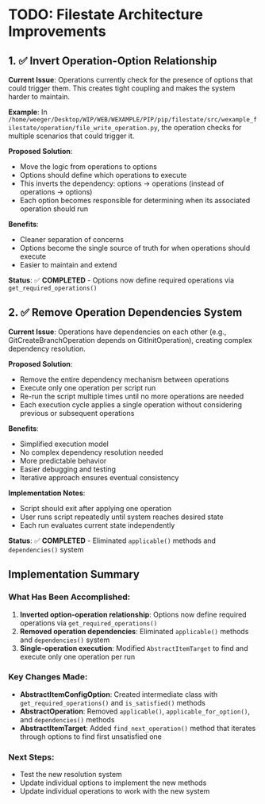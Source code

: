 # TODO: Filestate Architecture Improvements

## 1. ✅ Invert Operation-Option Relationship

**Current Issue**: Operations currently check for the presence of options that could trigger them. This creates tight coupling and makes the system harder to maintain.

**Example**: In `/home/weeger/Desktop/WIP/WEB/WEXAMPLE/PIP/pip/filestate/src/wexample_filestate/operation/file_write_operation.py`, the operation checks for multiple scenarios that could trigger it.

**Proposed Solution**: 
- Move the logic from operations to options
- Options should define which operations to execute
- This inverts the dependency: options → operations (instead of operations → options)
- Each option becomes responsible for determining when its associated operation should run

**Benefits**:
- Cleaner separation of concerns
- Options become the single source of truth for when operations should execute
- Easier to maintain and extend

**Status**: ✅ **COMPLETED** - Options now define required operations via `get_required_operations()`

## 2. ✅ Remove Operation Dependencies System

**Current Issue**: Operations have dependencies on each other (e.g., GitCreateBranchOperation depends on GitInitOperation), creating complex dependency resolution.

**Proposed Solution**:
- Remove the entire dependency mechanism between operations
- Execute only one operation per script run
- Re-run the script multiple times until no more operations are needed
- Each execution cycle applies a single operation without considering previous or subsequent operations

**Benefits**:
- Simplified execution model
- No complex dependency resolution needed
- More predictable behavior
- Easier debugging and testing
- Iterative approach ensures eventual consistency

**Implementation Notes**:
- Script should exit after applying one operation
- User runs script repeatedly until system reaches desired state
- Each run evaluates current state independently

**Status**: ✅ **COMPLETED** - Eliminated `applicable()` methods and `dependencies()` system

## Implementation Summary

### What Has Been Accomplished:

1. **Inverted option-operation relationship**: Options now define required operations via `get_required_operations()`
2. **Removed operation dependencies**: Eliminated `applicable()` methods and `dependencies()` system  
3. **Single-operation execution**: Modified `AbstractItemTarget` to find and execute only one operation per run

### Key Changes Made:

- **AbstractItemConfigOption**: Created intermediate class with `get_required_operations()` and `is_satisfied()` methods
- **AbstractOperation**: Removed `applicable()`, `applicable_for_option()`, and `dependencies()` methods
- **AbstractItemTarget**: Added `find_next_operation()` method that iterates through options to find first unsatisfied one

### Next Steps:
- Test the new resolution system
- Update individual options to implement the new methods
- Update individual operations to work with the new system